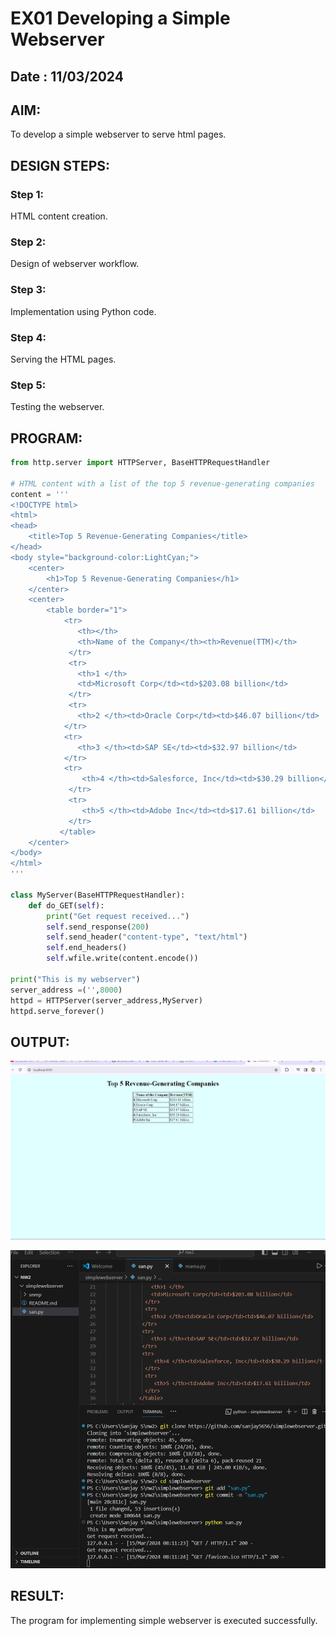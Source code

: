 # EX01 Developing a Simple Webserver
## Date : 11/03/2024

## AIM:
To develop a simple webserver to serve html pages.

## DESIGN STEPS:
### Step 1: 
HTML content creation.

### Step 2:
Design of webserver workflow.

### Step 3:
Implementation using Python code.

### Step 4:
Serving the HTML pages.

### Step 5:
Testing the webserver.

## PROGRAM:
```python
from http.server import HTTPServer, BaseHTTPRequestHandler

# HTML content with a list of the top 5 revenue-generating companies
content = '''
<!DOCTYPE html>
<html>
<head>
    <title>Top 5 Revenue-Generating Companies</title>
</head>
<body style="background-color:LightCyan;">
    <center>
        <h1>Top 5 Revenue-Generating Companies</h1>
    </center>
    <center>
        <table border="1">
            <tr> 
               <th></th>
               <th>Name of the Company</th><th>Revenue(TTM)</th>
             </tr>
             <tr>
               <th>1 </th>
               <td>Microsoft Corp</td><td>$203.08 billion</td>
             </tr>
             <tr> 
               <th>2 </th><td>Oracle Corp</td><td>$46.07 billion</td>
            </tr>
            <tr> 
               <th>3 </th><td>SAP SE</td><td>$32.97 billion</td>
            </tr>
            <tr> 
                <th>4 </th><td>Salesforce, Inc</td><td>$30.29 billion</td>
             </tr>
             <tr> 
                <th>5 </th><td>Adobe Inc</td><td>$17.61 billion</td>
             </tr>
           </table>
    </center>
</body>
</html>
'''

class MyServer(BaseHTTPRequestHandler):
    def do_GET(self):
        print("Get request received...")
        self.send_response(200) 
        self.send_header("content-type", "text/html")       
        self.end_headers()
        self.wfile.write(content.encode())

print("This is my webserver") 
server_address =('',8000)
httpd = HTTPServer(server_address,MyServer)
httpd.serve_forever()
```

## OUTPUT:
![alt text](img1.png)

![alt text](img2.png)
## RESULT:
The program for implementing simple webserver is executed successfully.

